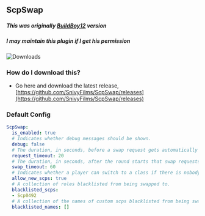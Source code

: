 ## ScpSwap

##### This was originally [BuildBoy12](https://github.com/BuildBoy12-SL/ScpSwap) version
##### I may maintain this plugin if I get his permission

![Downloads](https://img.shields.io/github/downloads/SnivyFilms/ScpSwap/total.svg)

### How do I download this?
  - Go here and download the latest release, [https://github.com/SnivyFilms/ScpSwap/releases](https://github.com/SnivyFilms/ScpSwap/releases)

### Default Config
```yml
ScpSwap:
  is_enabled: true
  # Indicates whether debug messages should be shown.
  debug: false
  # The duration, in seconds, before a swap request gets automatically deleted.
  request_timeout: 20
  # The duration, in seconds, after the round starts that swap requests can be sent.
  swap_timeout: 60
  # Indicates whether a player can switch to a class if there is nobody playing as it.
  allow_new_scps: true
  # A collection of roles blacklisted from being swapped to.
  blacklisted_scps:
  - Scp0492
  # A collection of the names of custom scps blacklisted from being swapped to. This must match the name the developer integrated the SCP into this plugin's API with.
  blacklisted_names: []
```
